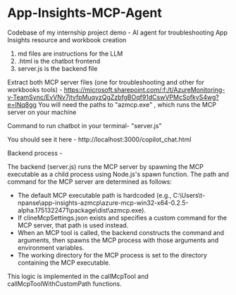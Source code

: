 # App-Insights-MCP-Agent
Codebase of my internship project demo - AI agent for troubleshooting App Insights resource and workbook creation

1. md files are instructions for the LLM
2. .html is the chatbot frontend
3. server.js is the backend file

Extract both MCP server files (one for troubleshooting and other for workbooks tools) - https://microsoft.sharepoint.com/:f:/t/AzureMonitoring-v-TeamSync/EvVNv7jtvfpMuqyzQgZzbfgBOqf91dCswVPMcSofkyS4wg?e=INq8gg
You will need the paths to "azmcp.exe" , which runs the MCP server on your machine

Command to run chatbot in your terminal- "server.js"

You should see it here - http://localhost:3000/copilot_chat.html


Backend process -

The backend (server.js) runs the MCP server by spawning the MCP executable as a child process using Node.js's spawn function. The path and command for the MCP server are determined as follows:

- The default MCP executable path is hardcoded (e.g., C:\Users\t-npanse\app-insights-azmcp\azure-mcp-win32-x64-0.2.5-alpha.1751322471\package\dist\azmcp.exe).
- If clineMcpSettings.json exists and specifies a custom command for the MCP server, that path is used instead.
- When an MCP tool is called, the backend constructs the command and arguments, then spawns the MCP process with those arguments and environment variables.
- The working directory for the MCP process is set to the directory containing the MCP executable.

This logic is implemented in the callMcpTool and callMcpToolWithCustomPath functions.
